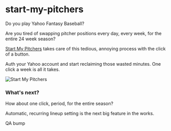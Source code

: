 # start-my-pitchers
Do you play Yahoo Fantasy Baseball?

Are you tired of swapping pitcher positions every day, every week, for the entire 24 week season?

[Start My Pitchers](http://startmypitchers.herokuapp.com/) takes care of this tedious, annoying process with the click of a button.

Auth your Yahoo account and start reclaiming those wasted minutes.  One click a week is all it takes.  

![](http://c1.staticflickr.com/1/744/21281472175_46914d3a95_k.jpg "Start My Pitchers")

### What's next?

How about one click, period, for the entire season?

Automatic, recurring lineup setting is the next big feature in the works.


QA bump
